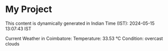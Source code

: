 # My Project

This content is dynamically generated in Indian Time (IST): 2024-05-15 13:07:43 IST


Current Weather in Coimbatore:
Temperature: 33.53 °C
Condition: overcast clouds
